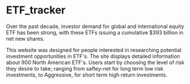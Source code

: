 # ETF_tracker

Over the past decade, investor demand for global and international equity ETF has been strong, 
with these ETFs issuing a cumulative $393 billion in net new shares. 

This website was designed for people interested in researching potential investment opportunities in ETF's.
The site displays detailed information about 900 North American ETF's.
Users start by choosing the level of risk they desire to take; ranging from saftey-net for long term low risk investments, to Aggressive,
for short term high return investments.
